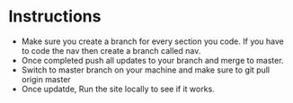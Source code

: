 # Instructions

  - Make sure you create a branch for every section you code. If you have to code the nav then create a branch called nav. 
  - Once completed push all updates to your branch and merge to master. 
  - Switch to master branch on your machine and make sure to git pull origin master
  - Once updatde, Run the site locally to see if it works. 
